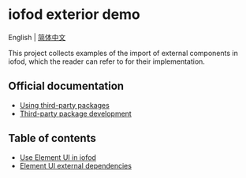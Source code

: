 # iofod exterior demo

English | [简体中文](./README_CN.md)

This project collects examples of the import of external components in iofod, which the reader can refer to for their implementation.

## Official documentation

- [Using third-party packages](https://doc.iofod.com/#/en/3/09-1)
- [Third-party package development](https://doc.iofod.com/#/en/6/04-1)

## Table of contents

- [Use Element UI in iofod](https://github.com/iofod/iofod-exterior-demo/tree/main/iofod-elementUI)
- [Element UI external dependencies](https://github.com/iofod/iofod-exterior-demo/tree/main/iofod-elementUI-external)
